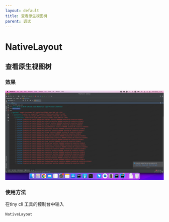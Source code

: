 ```yaml
---
layout: default
title: 查看原生视图树
parent: 调试
---
```



# NativeLayout

## 查看原生视图树

### 效果

<img src="/assets/images/native-layout.png"/>

### 使用方法

在tiny cli 工具的控制台中输入

```
NativeLayout
```